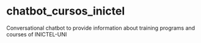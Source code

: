 # chatbot_cursos_inictel
Conversational chatbot to provide information about training programs and courses of INICTEL-UNI
